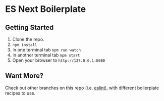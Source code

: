 # ES Next Boilerplate

## Getting Started

1. Clone the repo.
2. `npm install`
3. In one terminal tab `npm run watch`
4. In another terminal tab `npm start`
5. Open your browser to `http://127.0.0.1:8080`

## Want More?

Check out other branches on this repo (i.e. [eslint](https://github.com/akras14/es-next-boilerplate/tree/eslint)), with different boilerplate recipes to use.
